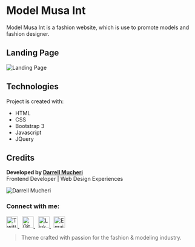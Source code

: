 # Model Musa Int
Model Musa Int is a fashion website, which is use to promote models and fashion designer.


## Landing Page
![Landing Page](https://files.catbox.moe/io727c.jpg)


## Technologies
Project is created with:
* HTML
* CSS
* Bootstrap 3
* Javascript
* JQuery


## Credits

**Developed by [Darrell Mucheri](https://mrfrankinc.vercel.app)**  
Frontend Developer |  Web Design Experiences

![Darrell Mucheri](https://files.catbox.moe/zszzct.jpg)

### Connect with me:

<a href="https://twitter.com/yourusername" target="_blank">
  <img src="https://cdn.jsdelivr.net/gh/devicons/devicon/icons/twitter/twitter-original.svg" alt="Twitter" width="30"/>
</a>
&nbsp;
<a href="https://github.com/yourusername" target="_blank">
  <img src="https://cdn.jsdelivr.net/gh/devicons/devicon/icons/github/github-original.svg" alt="GitHub" width="30"/>
</a>
&nbsp;
<a href="https://linkedin.com/in/yourusername" target="_blank">
  <img src="https://cdn.jsdelivr.net/gh/devicons/devicon/icons/linkedin/linkedin-original.svg" alt="LinkedIn" width="30"/>
</a>
&nbsp;
<a href="mailto:your@email.com">
  <img src="https://cdn.jsdelivr.net/gh/devicons/devicon/icons/google/google-original.svg" alt="Email" width="30"/>
</a>

> Theme crafted with passion for the fashion & modeling industry.
